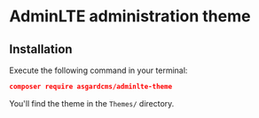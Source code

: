 # AdminLTE administration theme

## Installation

Execute the following command in your terminal:

``` json
composer require asgardcms/adminlte-theme
```

You'll find the theme in the `Themes/` directory.
